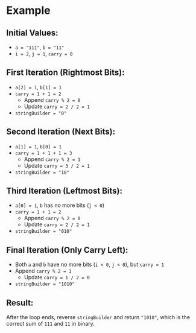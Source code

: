 # Example

## Initial Values:
- `a = "111"`, `b = "11"`
- `i = 2`, `j = 1`, `carry = 0`

## First Iteration (Rightmost Bits):
- `a[2] = 1`, `b[1] = 1`
- `carry = 1 + 1 = 2`
    - Append `carry % 2 = 0`
    - Update `carry = 2 / 2 = 1`
- `stringBuilder = "0"`

## Second Iteration (Next Bits):
- `a[1] = 1`, `b[0] = 1`
- `carry = 1 + 1 + 1 = 3`
    - Append `carry % 2 = 1`
    - Update `carry = 3 / 2 = 1`
- `stringBuilder = "10"`

## Third Iteration (Leftmost Bits):
- `a[0] = 1`, `b` has no more bits (`j < 0`)
- `carry = 1 + 1 = 2`
    - Append `carry % 2 = 0`
    - Update `carry = 2 / 2 = 1`
- `stringBuilder = "010"`

## Final Iteration (Only Carry Left):
- Both `a` and `b` have no more bits (`i < 0`, `j < 0`), but `carry = 1`
- Append `carry % 2 = 1`
    - Update `carry = 1 / 2 = 0`
- `stringBuilder = "1010"`

## Result:
After the loop ends, reverse `stringBuilder` and return `"1010"`, which is the correct sum of `111` and `11` in binary.
